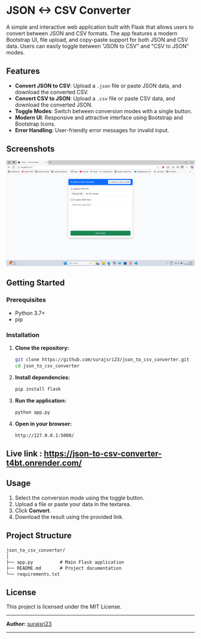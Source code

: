 # JSON &lt;-&gt; CSV Converter

A simple and interactive web application built with Flask that allows users to convert between JSON and CSV formats. The app features a modern Bootstrap UI, file upload, and copy-paste support for both JSON and CSV data. Users can easily toggle between "JSON to CSV" and "CSV to JSON" modes.

## Features

- **Convert JSON to CSV**: Upload a `.json` file or paste JSON data, and download the converted CSV.
- **Convert CSV to JSON**: Upload a `.csv` file or paste CSV data, and download the converted JSON.
- **Toggle Modes**: Switch between conversion modes with a single button.
- **Modern UI**: Responsive and attractive interface using Bootstrap and Bootstrap Icons.
- **Error Handling**: User-friendly error messages for invalid input.

## Screenshots

![Screenshot](Screenshot.png) <!-- Add your screenshot here if available -->

## Getting Started

### Prerequisites

- Python 3.7+
- pip

### Installation

1. **Clone the repository:**
    ```sh
    git clone https://github.com/surajsri23/json_to_csv_converter.git
    cd json_to_csv_converter
    ```

2. **Install dependencies:**
    ```sh
    pip install flask
    ```

3. **Run the application:**
    ```sh
    python app.py
    ```

4. **Open in your browser:**
    ```
    http://127.0.0.1:5000/
    ```

## Live link : https://json-to-csv-converter-t4bt.onrender.com/
    

## Usage

1. Select the conversion mode using the toggle button.
2. Upload a file or paste your data in the textarea.
3. Click **Convert**.
4. Download the result using the provided link.

## Project Structure

```
json_to_csv_converter/
│
├── app.py          # Main Flask application
├── README.md       # Project documentation
└── requirements.txt            
```

## License

This project is licensed under the MIT License.

---

**Author:** [surajsri23](https://github.com/surajsri23)

---

